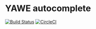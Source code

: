# YAWE autocomplete


[![Build Status](https://travis-ci.org/davidkna/yawe-autocomplete.svg?branch=master)](https://travis-ci.org/davidkna/yawe-autocomplete) [![CircleCI](https://circleci.com/gh/davidkna/yawe-autocomplete.svg?style=svg)](https://circleci.com/gh/davidkna/yawe-autocomplete)
